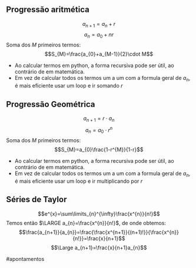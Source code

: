 ## Progressão aritmética
$$a_{n+1}=a_{n}+r$$
$$a_{n}=a_{0}+nr$$
Soma dos $M$ primeiros termos:
$$S_{M}=\frac{a_{0}+a_{M-1}}{2}\cdot M$$
- Ao calcular termos em python, a forma recursiva pode ser útil, ao contrário de em matemática.
- Em vez de calcular todos os termos um a um com a formula geral de $a_n$, é mais eficiente usar um loop e ir somando $r$

## Progressão Geométrica
$$a_{n+1}=r \cdot a_{n}$$
$$a_{n}=a_{0}\cdot r^{n}$$
Soma dos $M$ primeiros termos:
$$S_{M}=a_{0}\frac{1-r^{M}}{1-r}$$
- Ao calcular termos em python, a forma recursiva pode ser útil, ao contrário de em matemática.
- Em vez de calcular todos os termos um a um com a formula geral de $a_n$, é mais eficiente usar um loop e ir multiplicando por $r$

## Séries de Taylor
$$e^{x}=\sum\limits_{n}^{\infty}\frac{x^{n}}{n!}$$
Temos então $\LARGE a_{n}=\frac{x^{n}}{n!}$, de onde obtemos:
$$\frac{a_{n+1}}{a_{n}}=\frac{\frac{x^{n+1}}{(n+1)!}}{\frac{x^{n}}{n!}}=\frac{x}{n+1}$$
$$\Large a_{n+1}=\frac{x}{n+1}a_{n}$$

#apontamentos 
